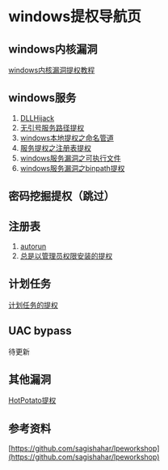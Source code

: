 windows提权导航页
===
## windows内核漏洞
[windows内核漏洞提权教程](https://www.bilibili.com/video/av88180824/)

## windows服务
1. [DLLHijack](https://www.acfun.cn/v/ac12864807)
2. [无引号服务路径提权](https://www.bilibili.com/video/BV147411g77n)
3. [windows本地提权之命名管道](https://www.bilibili.com/video/BV1M741177De)
4. [服务提权之注册表提权](https://www.bilibili.com/video/BV1h7411n79h)
5. [windows服务漏洞之可执行文件](https://www.bilibili.com/video/BV1i7411E7J3)
6. [windows服务漏洞之binpath提权](https://www.bilibili.com/video/BV1J7411g7g3)

## 密码挖掘提权（跳过）
## 注册表
1. [autorun](https://www.bilibili.com/video/BV1L7411J7jP)
2. [总是以管理员权限安装的提权](https://www.bilibili.com/video/BV1U741177YG)

## 计划任务
[计划任务的提权](https://www.bilibili.com/video/BV1K7411A7xk)

## UAC bypass
待更新

## 其他漏洞
[HotPotato提权](https://www.bilibili.com/video/av91087772)

## 参考资料
[https://github.com/sagishahar/lpeworkshop](https://github.com/sagishahar/lpeworkshop)

